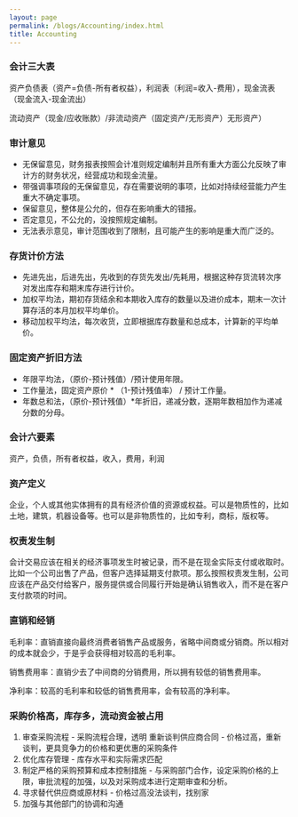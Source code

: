 ```yaml
---
layout: page
permalink: /blogs/Accounting/index.html
title: Accounting
---
```


### 会计三大表

资产负债表（资产=负债-所有者权益），利润表（利润=收入-费用），现金流表（现金流入-现金流出）

流动资产（现金/应收账款）/非流动资产（固定资产/无形资产）无形资产）



### 审计意见

- 无保留意见，财务报表按照会计准则规定编制并且所有重大方面公允反映了审计方的财务状况，经营成功和现金流量。
- 带强调事项段的无保留意见，存在需要说明的事项，比如对持续经营能力产生重大不确定事项。
- 保留意见，整体是公允的，但存在影响重大的错报。
- 否定意见，不公允的，没按照规定编制。
- 无法表示意见，审计范围收到了限制，且可能产生的影响是重大而广泛的。



### 存货计价方法

- 先进先出，后进先出，先收到的存货先发出/先耗用，根据这种存货流转次序对发出库存和期末库存进行计价。
- 加权平均法，期初存货结余和本期收入库存的数量以及进价成本，期末一次计算存活的本月加权平均单价。
- 移动加权平均法，每次收货，立即根据库存数量和总成本，计算新的平均单价。



### 固定资产折旧方法

- 年限平均法，（原价-预计残值）/预计使用年限。
- 工作量法，固定资产原价 * （1-预计残值率） / 预计工作量。
- 年数总和法，（原价-预计残值）*年折旧，递减分数，逐期年数相加作为递减分数的分母。



### 会计六要素

资产，负债，所有者权益，收入，费用，利润



### 资产定义

企业，个人或其他实体拥有的具有经济价值的资源或权益。可以是物质性的，比如土地，建筑，机器设备等。也可以是非物质性的，比如专利，商标，版权等。



### 权责发生制

会计交易应该在相关的经济事项发生时被记录，而不是在现金实际支付或收取时。比如一个公司出售了产品，但客户选择延期支付款项。那么按照权责发生制，公司应该在产品交付给客户，服务提供或合同履行开始是确认销售收入，而不是在客户支付款项的时间。



### 直销和经销

毛利率：直销直接向最终消费者销售产品或服务，省略中间商或分销商。所以相对的成本就会少，于是乎会获得相对较高的毛利率。


销售费用率：直销少去了中间商的分销费用，所以拥有较低的销售费用率。


净利率：较高的毛利率和较低的销售费用率，会有较高的净利率。



### 采购价格高，库存多，流动资金被占用

1. 审查采购流程 - 采购流程合理，透明
   重新谈判供应商合同 - 价格过高，重新谈判，更具竞争力的价格和更优惠的采购条件
2. 优化库存管理 - 库存水平和实际需求匹配
3. 制定严格的采购预算和成本控制措施 - 与采购部门合作，设定采购价格的上限，审批流程的加强，以及对采购成本进行定期审查和分析。
4. 寻求替代供应商或原材料 - 价格过高没法谈判，找别家
5. 加强与其他部门的协调和沟通
